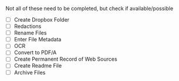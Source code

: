 Not all of these need to be completed, but check if available/possible

  - [ ] Create Dropbox Folder
  - [ ] Redactions
  - [ ] Rename Files
  - [ ] Enter File Metadata
  - [ ] OCR
  - [ ] Convert to PDF/A
  - [ ] Create Permanent Record of Web Sources
  - [ ] Create Readme File
  - [ ] Archive Files
